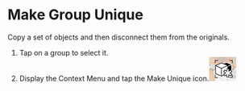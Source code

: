 # Make Group Unique

Copy a set of objects and then disconnect them from the originals.

1. Tap on a group to select it.
2. Display the Context Menu and tap the Make Unique icon.![](../.gitbook/assets/guid-456d1a2e-e90d-44da-9f51-a8e8add140ef-low.png)

